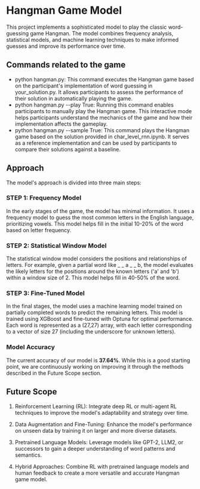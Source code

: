 # Hangman Game Model

This project implements a sophisticated model to play the classic word-guessing game Hangman. The model combines frequency analysis, statistical models, and machine learning techniques to make informed guesses and improve its performance over time.

## Commands related to the game

- python hangman.py: This command executes the Hangman game based on the participant's implementation of word guessing in your_solution.py. It allows participants to assess the performance of their solution in automatically playing the game.
- python hangman.py --play True: Running this command enables participants to manually play the Hangman game. This interactive mode helps participants understand the mechanics of the game and how their implementation affects the gameplay.
- python hangman.py --sample True: This command plays the Hangman game based on the solution provided in char_level_rnn.ipynb. It serves as a reference implementation and can be used by participants to compare their solutions against a baseline.

## Approach

The model's approach is divided into three main steps:

### STEP 1: Frequency Model
In the early stages of the game, the model has minimal information. It uses a frequency model to guess the most common letters in the English language, prioritizing vowels. This model helps fill in the initial 10-20% of the word based on letter frequency.

### STEP 2: Statistical Window Model
The statistical window model considers the positions and relationships of letters. For example, given a partial word like _ _ a _ _ b, the model evaluates the likely letters for the positions around the known letters ('a' and 'b') within a window size of 2. This model helps fill in 40-50% of the word.

### STEP 3: Fine-Tuned Model
In the final stages, the model uses a machine learning model trained on partially completed words to predict the remaining letters. This model is trained using XGBoost and fine-tuned with Optuna for optimal performance. Each word is represented as a (27,27) array, with each letter corresponding to a vector of size 27 (including the underscore for unknown letters).

### Model Accuracy
The current accuracy of our model is **37.64%**. While this is a good starting point, we are continuously working on improving it through the methods described in the Future Scope section.

## Future Scope

1. Reinforcement Learning (RL): Integrate deep RL or multi-agent RL techniques to improve the model's adaptability and strategy over time.

2. Data Augmentation and Fine-Tuning: Enhance the model's performance on unseen data by training it on larger and more diverse datasets.

3. Pretrained Language Models: Leverage models like GPT-2, LLM2, or successors to gain a deeper understanding of word patterns and semantics.

4. Hybrid Approaches: Combine RL with pretrained language models and human feedback to create a more versatile and accurate Hangman game model.
